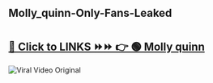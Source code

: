 
 ## Molly_quinn-Only-Fans-Leaked

# <h2><a href="https://clipsfans.com/Molly_quinn&ref=git">🔗 Click to LINKS ⏩⏩ 👉 🟢 Molly quinn </a></h2>

<a href="https://clipsfans.com/Molly_quinn&ref=git" rel="nofollow" data-target="animated-image.originalLink"><img src="https://i.ibb.co.com/xMMVF88/686577567.gif" alt="Viral Video Original" style="max-width: 100%; display: inline-block;" data-target="animated-image.originalImage"></a>

